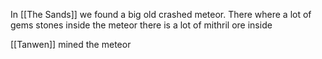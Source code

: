 In [[The Sands]] we found a big old crashed meteor.
There where a lot of gems stones inside the meteor there is a lot of mithril ore inside 

[[Tanwen]] mined the meteor 